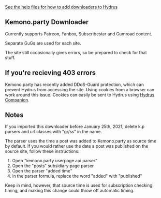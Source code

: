 [See the help files for how to add downloaders to Hydrus](https://hydrusnetwork.github.io/hydrus/help/adding_new_downloaders.html)

## Kemono.party Downloader

Currently supports Patreon, Fanbox, Subscribestar and Gumroad content.

Separate GuGs are used for each site.

The site still occasionally gives errors, so be prepared to check for that stuff.

## If you're recieving 403 errors

Kemono.party has recently added DDoS-Guard protection, which can prevent Hydrus from accessing the site. Using cookies from a browser can work around this issue. Cookies can easily be sent to Hydrus using [Hydrus Companion](https://gitgud.io/prkc/hydrus-companion).

## Notes

If you imported this downloader before January 25th, 2021, delete k.p parsers and url classes with "gr/ss" in the name.

The parser uses the time a post was added to Kemono.party as source time by default. If you would rather use the date a post was published on the source site, follow these instructions:

1. Open "kemono.party userpage api parser"
2. Open the "posts" subsidiary page parser
3. Open the parser "added time"
4. In the parser formula, replace the word "added" with "published"

Keep in mind, however, that source time is used for subscription checking timing, and making this change could throw off automatic timing.

